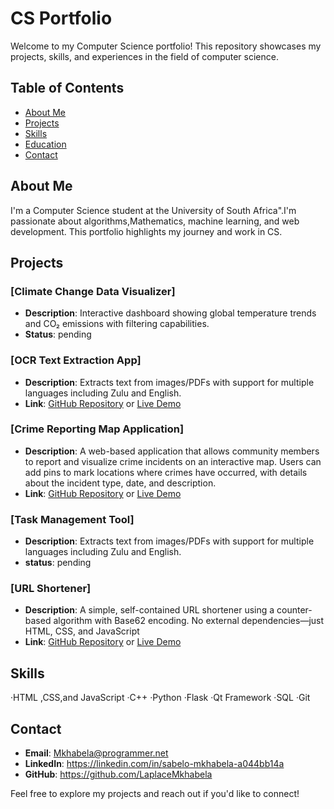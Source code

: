 # CS Portfolio

Welcome to my Computer Science portfolio! This repository showcases my projects, skills, and experiences in the field of computer science.

## Table of Contents
- [About Me](#about-me)
- [Projects](#projects)
- [Skills](#skills)
- [Education](#education)
- [Contact](#contact)

## About Me
I'm a Computer Science student at the University of South Africa".I'm passionate about algorithms,Mathematics, machine learning, and web development. This portfolio highlights my journey and work in CS.

## Projects

### [Climate Change Data Visualizer]
- **Description**: Interactive dashboard showing global temperature trends and CO₂ emissions with filtering capabilities.
- **Status**: pending

  
### [OCR Text Extraction App]
- **Description**: Extracts text from images/PDFs with support for multiple languages including Zulu and English.
- **Link**: [GitHub Repository](https://github.com/LaplaceMkhabela/OCR-Text-Extraction-App) or [Live Demo](https://ocrextract.netlify.app/)

  
### [Crime Reporting Map Application]
- **Description**: A web-based application that allows community members to report and visualize crime incidents on an interactive map. Users can add pins to mark locations where crimes have occurred, with details about the incident type, date, and description.
- **Link**: [GitHub Repository](https://github.com/LaplaceMkhabela/CrimeMapper) or [Live Demo](https://crimemapp.netlify.app/)


### [Task Management Tool]
- **Description**: Extracts text from images/PDFs with support for multiple languages including Zulu and English.
- **status**: pending


### [URL Shortener]
- **Description**: A simple, self-contained URL shortener using a counter-based algorithm with Base62 encoding. No external dependencies—just HTML, CSS, and JavaScript
- **Link**: [GitHub Repository](https://github.com/LaplaceMkhabela/Url-Resizer) or [Live Demo](https://urlresize.netlify.app/)

## Skills
·HTML ,CSS,and JavaScript
·C++
·Python
·Flask
·Qt Framework
·SQL
·Git


## Contact
- **Email**: Mkhabela@programmer.net 
- **LinkedIn**: https://linkedin.com/in/sabelo-mkhabela-a044bb14a
- **GitHub**: https://github.com/LaplaceMkhabela

Feel free to explore my projects and reach out if you'd like to connect!

